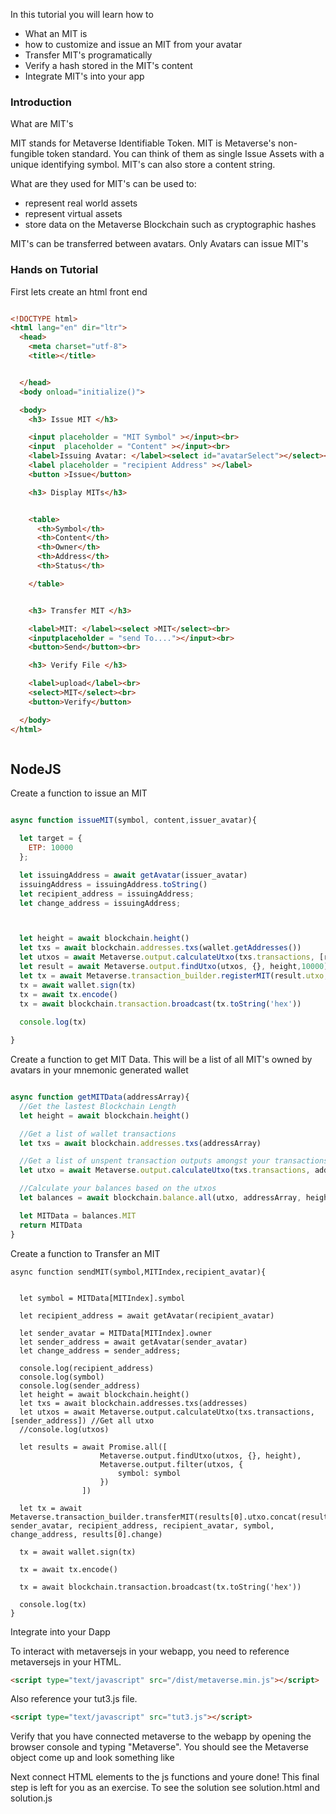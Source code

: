 In this tutorial you will learn how to

* What an MIT is
* how to customize and issue an MIT from your avatar
* Transfer MIT's programatically
* Verify a hash stored in the MIT's content
* Integrate MIT's into your app


### Introduction
What are MIT's

MIT stands for Metaverse Identifiable Token. MIT is Metaverse's non-fungible token standard. You can think of them as single Issue Assets with a unique identifying symbol. MIT's can also store a content string.

What are they used for
MIT's can be used to:
* represent real world assets
* represent virtual assets
* store data on the Metaverse Blockchain such as cryptographic hashes

MIT's can be transferred between avatars. Only Avatars can issue MIT's


### Hands on Tutorial

First lets create an html front end

```html

<!DOCTYPE html>
<html lang="en" dir="ltr">
  <head>
    <meta charset="utf-8">
    <title></title>


  </head>
  <body onload="initialize()">

  <body>
    <h3> Issue MIT </h3>

    <input placeholder = "MIT Symbol" ></input><br>
    <input  placeholder = "Content" ></input><br>
    <label>Issuing Avatar: </label><select id="avatarSelect"></select><br>
    <label placeholder = "recipient Address" ></label>
    <button >Issue</button>

    <h3> Display MITs</h3>


    <table>
      <th>Symbol</th>
      <th>Content</th>
      <th>Owner</th>
      <th>Address</th>
      <th>Status</th>

    </table>


    <h3> Transfer MIT </h3>

    <label>MIT: </label><select >MIT</select><br>
    <inputplaceholder = "send To...."></input><br>
    <button>Send</button><br>

    <h3> Verify File </h3>

    <label>upload</label><br>
    <select>MIT</select><br>
    <button>Verify</button>

  </body>
</html>



```

## NodeJS

Create a function to issue an MIT

```javascript

async function issueMIT(symbol, content,issuer_avatar){

  let target = {
    ETP: 10000
  };

  let issuingAddress = await getAvatar(issuer_avatar)
  issuingAddress = issuingAddress.toString()
  let recipient_address = issuingAddress;
  let change_address = issuingAddress;



  let height = await blockchain.height()
  let txs = await blockchain.addresses.txs(wallet.getAddresses())
  let utxos = await Metaverse.output.calculateUtxo(txs.transactions, [recipient_address]) //Get all utxo
  let result = await Metaverse.output.findUtxo(utxos, {}, height,10000) //Collect utxo to pay fee of 0.0001 ETP
  let tx = await Metaverse.transaction_builder.registerMIT(result.utxo, recipient_address, issuer_avatar, symbol, content, change_address, result.change)
  tx = await wallet.sign(tx)
  tx = await tx.encode()
  tx = await blockchain.transaction.broadcast(tx.toString('hex'))
                
  console.log(tx)

}
```

Create a function to get MIT Data. This will be a list of all MIT's owned by avatars in your mnemonic generated wallet

```javascript

async function getMITData(addressArray){
  //Get the lastest Blockchain Length
  let height = await blockchain.height()

  //Get a list of wallet transactions
  let txs = await blockchain.addresses.txs(addressArray)

  //Get a list of unspent transaction outputs amongst your transactions
  let utxo = await Metaverse.output.calculateUtxo(txs.transactions, addressArray)

  //Calculate your balances based on the utxos
  let balances = await blockchain.balance.all(utxo, addressArray, height)

  let MITData = balances.MIT
  return MITData
}

```
Create a function to Transfer an MIT

```
async function sendMIT(symbol,MITIndex,recipient_avatar){


  let symbol = MITData[MITIndex].symbol

  let recipient_address = await getAvatar(recipient_avatar)

  let sender_avatar = MITData[MITIndex].owner
  let sender_address = await getAvatar(sender_avatar)
  let change_address = sender_address;

  console.log(recipient_address)
  console.log(symbol)
  console.log(sender_address)
  let height = await blockchain.height()
  let txs = await blockchain.addresses.txs(addresses)
  let utxos = await Metaverse.output.calculateUtxo(txs.transactions, [sender_address]) //Get all utxo
  //console.log(utxos)

  let results = await Promise.all([
                    Metaverse.output.findUtxo(utxos, {}, height),
                    Metaverse.output.filter(utxos, {
                        symbol: symbol
                    })
                ])

  let tx = await Metaverse.transaction_builder.transferMIT(results[0].utxo.concat(results[1]), sender_avatar, recipient_address, recipient_avatar, symbol, change_address, results[0].change)

  tx = await wallet.sign(tx)

  tx = await tx.encode()

  tx = await blockchain.transaction.broadcast(tx.toString('hex'))

  console.log(tx)
}

```



Integrate into your Dapp

To interact with metaversejs in your webapp, you need to reference metaversejs in your HTML.

```html
<script type="text/javascript" src="/dist/metaverse.min.js"></script>
```

Also reference your tut3.js file.

```html
<script type="text/javascript" src="tut3.js"></script>
```

Verify that you have connected metaverse to the webapp by opening the browser console and typing "Metaverse". You should see the Metaverse object come up and look something like

Next connect HTML elements to the js functions and youre done! This final step is left for you as an exercise. To see the solution see solution.html and solution.js
